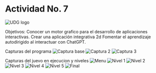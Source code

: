 # Actividad No. 7

![UDG logo](https://github.com/EthanZash/Simulacion_por_computadora_EthanZashuvath/assets/71675192/3bf298d7-b356-4cc5-979f-c883056c5c13)

Objetivos:
Conocer un motor grafico para el desarrollo de aplicaciones interactivas.
Crear una aplicación  integrativa 2d
Fomentar el aprendizaje autodirigido al interactuar con ChatGPT.

Capturas del programa
![Captura base](https://github.com/EthanZash/Simulacion_por_computadora_EthanZashuvath/assets/71675192/cc8a0bdb-5956-4563-af9a-c8519ccea218)
![Captura 2](https://github.com/EthanZash/Simulacion_por_computadora_EthanZashuvath/assets/71675192/2d6c0233-c7b5-479b-8f13-dac9f7c7c189)
![Captura 3](https://github.com/EthanZash/Simulacion_por_computadora_EthanZashuvath/assets/71675192/8c0fc174-c50f-4d62-bda7-3048e2592a0d)


Capturas del juevo en ejecucion y niveles
![Menu](https://github.com/EthanZash/Simulacion_por_computadora_EthanZashuvath/assets/71675192/eabafa9b-3962-484f-a7d3-5c617a7bbe69)
![Nivel 1](https://github.com/EthanZash/Simulacion_por_computadora_EthanZashuvath/assets/71675192/f0243533-f272-4e76-ba13-d5c4fb91ad47)
![Nivel 2](https://github.com/EthanZash/Simulacion_por_computadora_EthanZashuvath/assets/71675192/cc7e1485-4cd7-4f88-8060-2e5e4ea9f25d)
![Nivel 3](https://github.com/EthanZash/Simulacion_por_computadora_EthanZashuvath/assets/71675192/89d69a0a-a881-4186-b023-e50abc51480a)
![Nivel 4](https://github.com/EthanZash/Simulacion_por_computadora_EthanZashuvath/assets/71675192/92a9fe2b-3508-4e54-ba9b-111474502963)
![Nivel 5](https://github.com/EthanZash/Simulacion_por_computadora_EthanZashuvath/assets/71675192/a08cd42b-c93c-4353-8301-547707458c2b)
![Final](https://github.com/EthanZash/Simulacion_por_computadora_EthanZashuvath/assets/71675192/325510d6-6103-4775-ba39-7595697de215)

